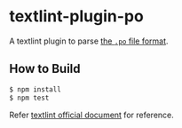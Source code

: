 # textlint-plugin-po

A textlint plugin to parse [the `.po` file format](http://www.sphinx-doc.org/en/master/usage/advanced/intl.html).

## How to Build

```sh
$ npm install
$ npm test
```

Refer [textlint official document](https://textlint.github.io/docs/plugin.html) for reference.
